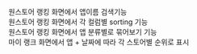 원스토어 랭킹 화면에서 앱이름 검색기능  
원스토어 랭킹 화면에서 각 컬럼별 sorting 기능  
원스토어 랭킹 화면에서 앱 분류별로 묶어보기 기능  
마이 랭크 화면에서 앱 + 날짜에 따라 각 스토어별 순위로 표시  
